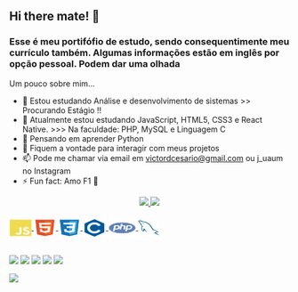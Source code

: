 ## Hi there mate! 👋


### Esse é meu portifófio de estudo, sendo consequentimente meu currículo também. Algumas informações estão em inglês por opção pessoal. Podem dar uma olhada 

Um pouco sobre mim...

- 🔭 Estou estudando Análise e desenvolvimento de sistemas >> Procurando Estágio !!
- 🌱 Atualmente estou estudando JavaScript, HTML5, CSS3 e React Native. >>> Na faculdade: PHP, MySQL e Linguagem C
- 🤔 Pensando em aprender Python 
- 💬 Fiquem a vontade para interagir com meus projetos 
- 📫 Pode me chamar via email em victordcesario@gmail.com ou j_uaum no Instagram
- ⚡ Fun fact: Amo F1 💖

<div align="center">
  <a href="https://github.com/j-uaum">
  <img height="150em" src="https://github-readme-stats.vercel.app/api?username=j-uaum&show_icons=true&theme=tokyonight&include_all_commits=true&count_private=true"/>
  <img height="150em" src="https://github-readme-stats.vercel.app/api/top-langs/?username=j-uaum&layout=compact&langs_count=7&theme=tokyonight"/>
</div>
<div style="display: inline_block"><br>
  <img align="center" alt="Rafa-Js" height="30" width="40" src="https://raw.githubusercontent.com/devicons/devicon/master/icons/javascript/javascript-plain.svg">
 <!-- <img align="center" alt="Rafa-React" height="30" width="40" src="https://raw.githubusercontent.com/devicons/devicon/master/icons/react/react-original.svg"> -->
  <img align="center" alt="Rafa-HTML" height="30" width="40" src="https://raw.githubusercontent.com/devicons/devicon/master/icons/html5/html5-original.svg">
  <img align="center" alt="Rafa-CSS" height="30" width="40" src="https://raw.githubusercontent.com/devicons/devicon/master/icons/css3/css3-original.svg">
<img align="center" alt="Rafa-CSS" height="32" width="42" src="https://github.com/devicons/devicon/blob/master/icons/c/c-plain.svg">
  <img align="center" alt="Rafa-CSS" height="40" width="50" src="https://github.com/devicons/devicon/blob/master/icons/php/php-plain.svg">
  <img align="center" alt="Rafa-CSS" height="28" width="38" src="https://github.com/devicons/devicon/blob/master/icons/mysql/mysql-plain.svg">

</div>
  
  ##
 
<div> 
  
  <a href="https://www.instagram.com/j_uaum/" target="_blank"><img src="https://img.shields.io/badge/-Instagram-%23E4405F?style=for-the-badge&logo=instagram&logoColor=white" target="_blank"></a>
 	<a href="https://www.twitch.tv/xelbizera/" target="_blank"><img src="https://img.shields.io/badge/Twitch-9146FF?style=for-the-badge&logo=twitch&logoColor=white" target="_blank"></a>
 <a href="https://discord.gg/vY4hZ37u" target="_blank"><img src="https://img.shields.io/badge/Discord-7289DA?style=for-the-badge&logo=discord&logoColor=white" target="_blank"></a> 
  <a href = "mailto:victordcesario@gmail.com"><img src="https://img.shields.io/badge/Gmail-D14836?style=for-the-badge&logo=gmail&logoColor=white"></a>
  <a href="" target="_blank"><img src="https://img.shields.io/badge/-LinkedIn-%230077B5?style=for-the-badge&logo=linkedin&logoColor=white" target="_blank"></a> 
 
  <a href="https://api.whatsapp.com/send?phone=55(41) 99113-7139&text=" target="_blank"><img src="https://img.shields.io/badge/WhatsApp-25D366?style=for-the-badge&logo=whatsapp&logoColor=white" target="_blank"></a>
 
</div>
